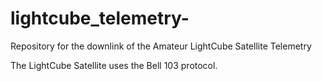 # lightcube_telemetry-
Repository for the downlink of the Amateur LightCube Satellite Telemetry

The LightCube Satellite uses the Bell 103 protocol. 

